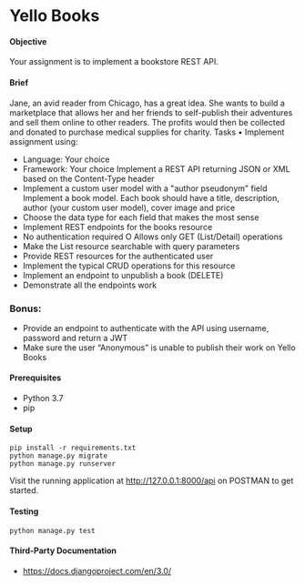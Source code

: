 Yello Books
==========
#### Objective 
Your assignment is to implement a bookstore REST API. 

#### Brief 
Jane, an avid reader from Chicago, has a great idea. She wants to build a marketplace that allows her and her friends to self-publish their adventures and sell them online to other readers. The profits would then be collected and donated to purchase medical supplies for charity. 
Tasks 
• Implement assignment using: 
- Language: Your choice 
- Framework: Your choice Implement a REST API returning JSON or XML based on the Content-Type 
header 
- Implement a custom user model with a "author pseudonym" field 
Implement a book model. Each book should have a title, description, author (your custom user model), cover image and price 
- Choose the data type for each field that makes the most sense 
- Implement REST endpoints for the books resource 
- No authentication required O Allows only GET (List/Detail) operations 
- Make the List resource searchable with query parameters 
- Provide REST resources for the authenticated user 
- Implement the typical CRUD operations for this resource 
- Implement an endpoint to unpublish a book (DELETE) 
- Demonstrate all the endpoints work 
### Bonus: 
- Provide an endpoint to authenticate with the API using username, password and 
return a JWT 
- Make sure the user “Anonymous” is unable to publish their work on Yello Books 

#### Prerequisites
- Python 3.7
- pip

#### Setup
```
pip install -r requirements.txt
python manage.py migrate
python manage.py runserver
```
Visit the running application at http://127.0.0.1:8000/api on POSTMAN to get started.

#### Testing
```
python manage.py test
```

#### Third-Party Documentation
- https://docs.djangoproject.com/en/3.0/
